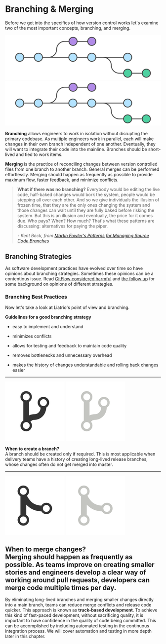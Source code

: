 # Branching & Merging

Before we get into the specifics of how version control works let's examine two of the most important concepts, branching, and merging.

![](img4/git-branches_light.svg ':size=600px :class=light-mode-img-center')
![](img4/git-branches_dark.svg ':size=600px :class=dark-mode-img-center')

**Branching** allows engineers to work in isolation without disrupting the primary codebase. As multiple engineers work in parallel, each will make changes in their own branch independent of one another. Eventually, they will want to integrate their code into the mainline. Branches should be short-lived and tied to work items.

**Merging** is the practice of reconciling changes between version controlled files from one branch to another branch. General merges can be performed effortlessly. Merging should happen as frequently as possible to provide maximum flow, faster feedback, and minimize conflicts.

> **What if there was no branching?** Everybody would be editing the live code, half-baked changes would bork the system, people would be stepping all over each other. And so we give individuals the illusion of frozen time, that they are the only ones changing the system and those changes can wait until they are fully baked before risking the system. But this is an illusion and eventually, the price for it comes due. Who pays? When? How much? That's what these patterns are discussing: alternatives for paying the piper.
>
> _- Kent Beck, from [Martin Fowler's Patterns for Managing Source Code Branches](https://martinfowler.com/articles/branching-patterns.html)_

## Branching Strategies

As software development practices have evolved over time so have opinions about branching strategies. Sometimes these opinions can be a contentious issue. Read [GitFlow considered harmful](http://endoflineblog.com/gitflow-considered-harmful) and [the follow up](http://endoflineblog.com/follow-up-to-gitflow-considered-harmful) for some background on opinions of different strategies.


### Branching Best Practices

Now let's take a look at Liatrio's point of view and branching.

**Guidelines for a good branching strategy**

- easy to implement and understand

- minimizes conflicts

- allows for testing and feedback to maintain code quality

- removes bottlenecks and unnecessary overhead

- makes the history of changes understandable and rolling back changes easier

---
![](img4/git-icon-branch_light.svg ':size=80px :class=light-mode-img-left')
![](img4/git-icon-branch_dark.svg ':size=80px :class=dark-mode-img-left')

**When to create a branch?** <br>
A branch should be created only if required. This is most applicable when delivery teams have a history of creating long-lived release branches, whose changes often do not get merged into master.

---
![](img4/git-icon-merge_light.svg ':size=80px :class=light-mode-img-left')
![](img4/git-icon-merge_dark.svg ':size=80px :class=dark-mode-img-left')

**When to merge changes?** <br>
Merging should happen as frequently as possible. As teams improve on creating smaller stories and engineers develop a clear way of working around pull requests, developers can merge code multiple times per day.
---

By eliminating long-lived branches and merging smaller changes directly into a main branch, teams can reduce merge conflicts and release code quicker. This approach is known as **truck-based development**. To achieve this kind of fast-paced development, without sacrificing quality, it is important to have confidence in the quality of code being committed. This can be accomplished by including automated testing in the continuous integration process. We will cover automation and testing in more depth later in this chapter.
